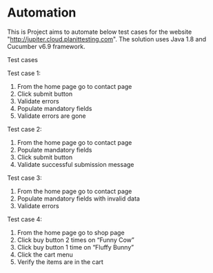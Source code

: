 # Automation

This is Project aims to automate below test cases for the website "http://jupiter.cloud.planittesting.com". The solution uses Java 1.8 and Cucumber v6.9 framework.

Test cases

Test case 1:
1.	From the home page go to contact page
2.	Click submit button
3.	Validate errors
4.	Populate mandatory fields
5.	Validate errors are gone


Test case 2:

1.	From the home page go to contact page
2.	Populate mandatory fields
3.	Click submit button
4.	Validate successful submission message


Test case 3: 

1.	From the home page go to contact page
2.	Populate mandatory fields with invalid data
3.	Validate errors


Test case 4:

1.	From the home page go to shop page
2.	Click buy button 2 times on “Funny Cow” 
3.	Click buy button 1 time on “Fluffy Bunny”
4.	Click the cart menu
5.	Verify the items are in the cart

